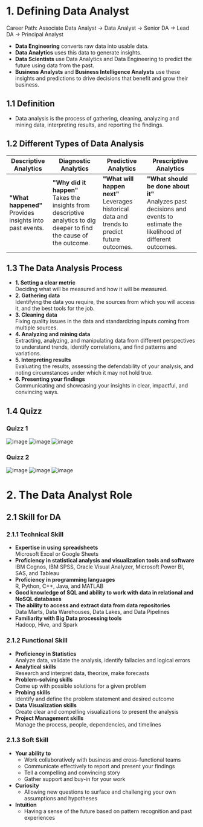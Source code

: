 # 1. Defining Data Analyst
Career Path: Associate Data Analyst -> Data Analyst -> Senior DA -> Lead DA -> Principal Analyst

- **Data Engineering** converts raw data into usable data.
- **Data Analytics** uses this data to generate insights.
- **Data Scientists** use Data Analytics and Data Engineering to predict the future using data from the past.
- **Business Analysts** and **Business Intelligence Analysts** use these insights and predictions to drive decisions that benefit and grow their business.

## 1.1 Definition
- Data analysis is the process of gathering, cleaning, analyzing and mining data, interpreting results, and reporting the findings.

## 1.2 Different Types of Data Analysis

| Descriptive Analytics | Diagnostic Analytics | Predictive Analytics | Prescriptive Analytics |
|------------------------|-----------------------|-----------------------|-------------------------|
| **"What happened"**<br>Provides insights into past events. | **"Why did it happen"**<br>Takes the insights from descriptive analytics to dig deeper to find the cause of the outcome. | **"What will happen next"**<br>Leverages historical data and trends to predict future outcomes. | **"What should be done about it"**<br>Analyzes past decisions and events to estimate the likelihood of different outcomes. |

## 1.3 The Data Analysis Process

- **1. Setting a clear metric**  
  Deciding what will be measured and how it will be measured.
- **2. Gathering data**  
  Identifying the data you require, the sources from which you will access it, and the best tools for the job.
- **3. Cleaning data**  
  Fixing quality issues in the data and standardizing inputs coming from multiple sources.
- **4. Analyzing and mining data**  
  Extracting, analyzing, and manipulating data from different perspectives to understand trends, identify correlations, and find patterns and variations.
- **5. Interpreting results**  
  Evaluating the results, assessing the defendability of your analysis, and noting circumstances under which it may not hold true.
- **6. Presenting your findings**  
  Communicating and showcasing your insights in clear, impactful, and convincing ways.

## 1.4 Quizz
  ### Quizz 1
  ![image](https://github.com/user-attachments/assets/bf943b7b-5af6-4655-a53a-0d1e0b4f7a33)
  ![image](https://github.com/user-attachments/assets/0251da2c-7d1c-43d2-bd28-e39c3b1a1904)
  ![image](https://github.com/user-attachments/assets/a251ccdb-e951-4218-82cc-9f5c00ba6861)

### Quizz 2
  ![image](https://github.com/user-attachments/assets/8932225e-c118-490e-8f99-8ff8cee31561)
  ![image](https://github.com/user-attachments/assets/e296a8d0-c883-4857-babf-5fee3a8d5b0d)
  ![image](https://github.com/user-attachments/assets/653a8988-a03c-4b6e-8f23-cf1a4e2857ab)

# 2. The Data Analyst Role
## 2.1 Skill for DA
### 2.1.1 Technical Skill
- **Expertise in using spreadsheets**  
  Microsoft Excel or Google Sheets
- **Proficiency in statistical analysis and visualization tools and software**  
  IBM Cognos, IBM SPSS, Oracle Visual Analyzer, Microsoft Power BI, SAS, and Tableau
- **Proficiency in programming languages**  
  R, Python, C++, Java, and MATLAB
- **Good knowledge of SQL and ability to work with data in relational and NoSQL databases**
- **The ability to access and extract data from data repositories**  
  Data Marts, Data Warehouses, Data Lakes, and Data Pipelines
- **Familiarity with Big Data processing tools**  
  Hadoop, Hive, and Spark

### 2.1.2 Functional Skill
- **Proficiency in Statistics**  
  Analyze data, validate the analysis, identify fallacies and logical errors
- **Analytical skills**  
  Research and interpret data, theorize, make forecasts
- **Problem-solving skills**  
  Come up with possible solutions for a given problem
- **Probing skills**  
  Identify and define the problem statement and desired outcome
- **Data Visualization skills**  
  Create clear and compelling visualizations to present the analysis
- **Project Management skills**  
  Manage the process, people, dependencies, and timelines


### 2.1.3 Soft Skill
- **Your ability to**
  + Work collaboratively with business and cross-functional teams  
  + Communicate effectively to report and present your findings  
  + Tell a compelling and convincing story  
  + Gather support and buy-in for your work  
- **Curiosity**  
  + Allowing new questions to surface and challenging your own assumptions and hypotheses  
- **Intuition**  
  + Having a sense of the future based on pattern recognition and past experiences  




